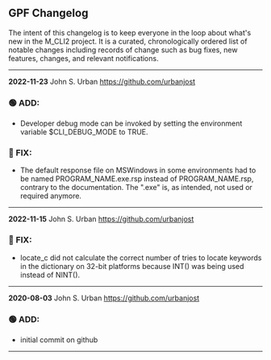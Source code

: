 ## GPF Changelog

The intent of this changelog is to keep everyone in the loop about
what's new in the M_CLI2 project. It is a curated, chronologically ordered
list of notable changes including records of change such as bug fixes,
new features, changes, and relevant notifications.

---
**2022-11-23**  John S. Urban  <https://github.com/urbanjost>
### :green_circle: ADD:
   + Developer debug mode can be invoked by setting the environment
     variable $CLI_DEBUG_MODE to TRUE.
### :red_circle: FIX:
   + The default response file on MSWindows in some environments 
     had to be named PROGRAM_NAME.exe.rsp instead of PROGRAM_NAME.rsp,
     contrary to the documentation. The ".exe" is, as intended, not
     used or required anymore.
---
**2022-11-15**  John S. Urban  <https://github.com/urbanjost>
### :red_circle: FIX:
   + locate_c did not calculate the correct number of tries to locate
     keywords in the dictionary on 32-bit platforms because INT() was
     being used instead of NINT().
---
**2020-08-03**  John S. Urban  <https://github.com/urbanjost>
### :green_circle: ADD:
   + initial commit on github
---
<!--
### :green_circle: ADD:
### :orange_circle: DIFF:
### :red_circle: FIX:
   - [x] manpage
   - [x] demo program
   - [ ] unit test
-->

